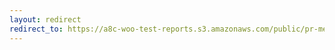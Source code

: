 ```yaml
---
layout: redirect
redirect_to: https://a8c-woo-test-reports.s3.amazonaws.com/public/pr-merge/43575/e2e/index.html
---
```

